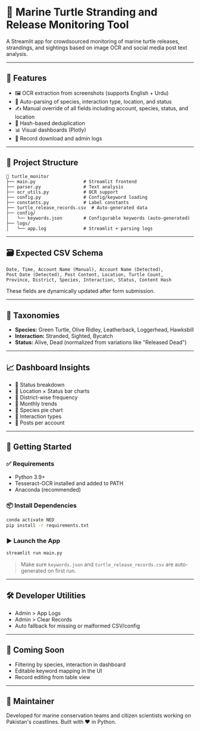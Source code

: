 # 🐢 Marine Turtle Stranding and Release Monitoring Tool

A Streamlit app for crowdsourced monitoring of marine turtle releases, strandings, and sightings based on image OCR and social media post text analysis.

---

## 🧰 Features

- 🖼️ OCR extraction from screenshots (supports English + Urdu)
- 🧠 Auto-parsing of species, interaction type, location, and status
- ✍️ Manual override of all fields including account, species, status, and location
- 🧾 Hash-based deduplication
- 📊 Visual dashboards (Plotly)
- 📁 Record download and admin logs

---

## 📂 Project Structure

```
📁 turtle_monitor
├── main.py                  # Streamlit frontend
├── parser.py                # Text analysis
├── ocr_utils.py             # OCR support
├── config.py                # Config/keyword loading
├── constants.py             # Label constants
├── turtle_release_records.csv  # Auto-generated data
├── config/
│   └── keywords.json        # Configurable keywords (auto-generated)
├── logs/
│   └── app.log              # Streamlit + parsing logs
```

---

## 🗃️ Expected CSV Schema

```
Date, Time, Account Name (Manual), Account Name (Detected),
Post Date (Detected), Post Content, Location, Turtle Count,
Province, District, Species, Interaction, Status, Content Hash
```

These fields are dynamically updated after form submission.

---

## 🐢 Taxonomies

- **Species:** Green Turtle, Olive Ridley, Leatherback, Loggerhead, Hawksbill
- **Interaction:** Stranded, Sighted, Bycatch
- **Status:** Alive, Dead (normalized from variations like "Released Dead")

---

## 📈 Dashboard Insights

- 📌 Status breakdown
- 📌 Location × Status bar charts
- 📌 District-wise frequency
- 📌 Monthly trends
- 📌 Species pie chart
- 📌 Interaction types
- 📌 Posts per account

---

## 🚀 Getting Started

### ✅ Requirements
- Python 3.9+
- Tesseract-OCR installed and added to PATH
- Anaconda (recommended)

### 📦 Install Dependencies

```bash
conda activate NED
pip install -r requirements.txt
```

### ▶️ Launch the App

```bash
streamlit run main.py
```

> Make sure `keywords.json` and `turtle_release_records.csv` are auto-generated on first run.

---

## 🛠️ Developer Utilities

- Admin > App Logs
- Admin > Clear Records
- Auto fallback for missing or malformed CSV/config

---

## 🧪 Coming Soon

- Filtering by species, interaction in dashboard
- Editable keyword mapping in the UI
- Record editing from table view

---

## 🐳 Maintainer

Developed for marine conservation teams and citizen scientists working on Pakistan's coastlines. Built with ❤️ in Python.

